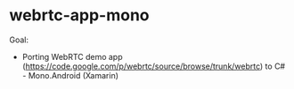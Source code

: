 webrtc-app-mono
=========================

Goal:
 - Porting WebRTC demo app (https://code.google.com/p/webrtc/source/browse/trunk/webrtc) to C# - Mono.Android (Xamarin)


